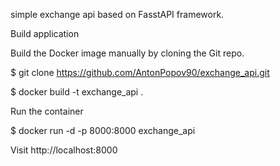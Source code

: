 simple exchange api based on FasstAPI framework.

Build application

Build the Docker image manually by cloning the Git repo.

$ git clone https://github.com/AntonPopov90/exchange_api.git

$ docker build -t exchange_api .


Run the container


$  docker run -d -p 8000:8000 exchange_api


Visit http://localhost:8000
